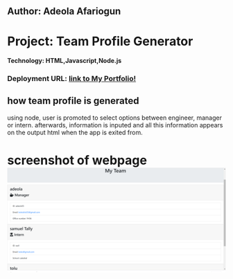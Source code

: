 ## Author:  Adeola Afariogun



# Project: Team Profile Generator


#### Technology: HTML,Javascript,Node.js




### Deployment URL: [link to My Portfolio!](https://adeola55.github.io/teamprofilegenerator/)




## how team profile is generated
using node, user is promoted to select options between engineer, manager or intern. afterwards, information is inputed and all this information appears on the output html when the app is exited from. 



# screenshot of webpage  ![homepage](./asset/images/team.png)